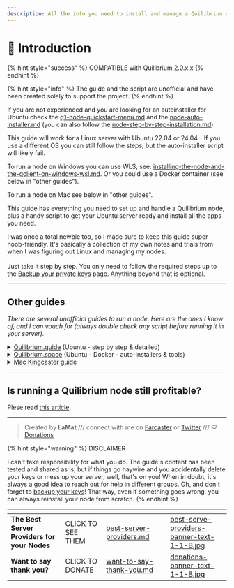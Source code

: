 ```yaml
---
description: All the info you need to install and manage a Quilibrium node
---
```


# 🖖 Introduction

{% hint style="success" %}
COMPATIBLE with Quilibrium 2.0.x.x
{% endhint %}

{% hint style="info" %}
The guide and the script are unofficial and have been created solely to support the project.
{% endhint %}

If you are not experienced and you are looking for an autoinstaller for Ubuntu check the [q1-node-quickstart-menu.md](q1-node-quickstart-menu.md "mention") and the [node-auto-installer.md](node-auto-installer.md "mention") (you can also follow the [node-step-by-step-installation.md](tutorials/node-step-by-step-installation.md "mention"))

This guide will work for a Linux server with Ubuntu 22.04 or 24.04 - If you use a different OS you can still follow the steps, but the auto-installer script will likely fail.

To run a node on Windows you can use WLS, see: [installing-the-node-and-the-qclient-on-windows-wsl.md](tutorials/installing-the-node-and-the-qclient-on-windows-wsl.md "mention"). Or you could use a Docker container (see below in "other guides").

To run a node on Mac see below in "other guides".

This guide has everything you need to set up and handle a Quilibrium node, plus a handy script to get your Ubuntu server ready and install all the apps you need.

I was once a total newbie too, so I made sure to keep this guide super noob-friendly. It's basically a collection of my own notes and trials from when I was figuring out Linux and managing my nodes.\
\
Just take it step by step. You only need to follow the required steps up to the  [Backup your private keys](backup-your-private-keys.md) page. Anything beyond that is optional.

***

## Other guides

_There are several unofficial guides to run a node. Here are the ones I know of, and I can vouch for (always double check any script before running it in your server)._

<details>

<summary><a href="https://quilibrium.guide">Quilibrium.guide</a> (Ubuntu - step by step &#x26; detailed)</summary>

If you are more experienced and want step-by-step detailed instructions, check out [Quilibrium.guide](https://quilibrium.guide/) by [Demipoet](https://warpcast.com/demipoet)

</details>

<details>

<summary><a href="https://quilibrium.space">Quilibrium.space</a> (Ubuntu - Docker - auto-installers &#x26; tools)</summary>

This guide is very similar to what I offer here, but there is a very handy [Docker installation package](https://docs.quilibrium.space/installation/installing-node/running-with-docker). Made by [0xozgur](https://warpcast.com/0xozgur).

</details>

<details>

<summary><a href="https://paragraph.xyz/@kingcaster/quil-node-running-guide-mac-m2-mini">Mac Kingcaster guide</a></summary>

If you want to install the node on Mac, use [this guide](https://paragraph.xyz/@kingcaster/quil-node-running-guide-mac-m2-mini), made by [Kingcaster](https://paragraph.xyz/@kingcaster).

</details>

***

## Is running a Quilibrium node still profitable?

Plese read [this article](https://docs.quilibrium.one/start/v/wiki/is-running-a-quilibrium-node-still-profitable).

***

> Created by **LaMat** /// connect with me on [Farcaster](https://warpcast.com/\~/invite-page/373160?id=67559391) or [Twitter](https://twitter.com/LaMat1111) /// ♡ [Donations](want-to-say-thank-you.md)

{% hint style="warning" %}
DISCLAIMER

I can't take responsibility for what you do. The guide's content has been tested and shared as is, but if things go haywire and you accidentally delete your keys or mess up your server, well, that's on you! When in doubt, it's always a good idea to reach out for help in different groups. Oh, and don't forget to [backup your keys](backup-your-private-keys.md)! That way, even if something goes wrong, you can always reinstall your node from scratch.
{% endhint %}



<table data-card-size="large" data-column-title-hidden data-view="cards" data-full-width="false"><thead><tr><th></th><th></th><th data-hidden data-card-target data-type="content-ref"></th><th data-hidden></th><th data-hidden data-card-cover data-type="files"></th></tr></thead><tbody><tr><td><strong>The Best Server Providers for your Nodes</strong></td><td>CLICK TO SEE THEM</td><td><a href="best-server-providers.md">best-server-providers.md</a></td><td></td><td><a href=".gitbook/assets/best-serve-providers-banner-text-1-1-B.jpg">best-serve-providers-banner-text-1-1-B.jpg</a></td></tr><tr><td><strong>Want to say thank you?</strong></td><td>CLICK TO DONATE</td><td><a href="want-to-say-thank-you.md">want-to-say-thank-you.md</a></td><td></td><td><a href=".gitbook/assets/donations-banner-text-1-1-B.jpg">donations-banner-text-1-1-B.jpg</a></td></tr></tbody></table>
